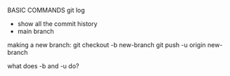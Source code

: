BASIC COMMANDS
git log
- show all the commit history
- main branch





making a new branch:
git checkout -b new-branch
git push -u origin new-branch


what does -b and -u do?